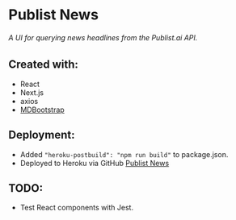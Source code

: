 # Publist News

###### A UI for querying news headlines from the Publist.ai API.

## Created with:

- React
- Next.js
- axios
- [MDBootstrap](https://mdbootstrap.com/)

## Deployment:

- Added `"heroku-postbuild": "npm run build"` to package.json.
- Deployed to Heroku via GitHub [Publist News](https://publistnews.herokuapp.com/)

## TODO:

- Test React components with Jest.
